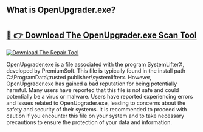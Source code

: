 ## What is OpenUpgrader.exe? 

# <h2><a href="https://exedetect.com/download.php?OpenUpgrader.exe">🔗 👉 Download The OpenUpgrader.exe Scan Tool</a></h2>

[![Download The Repair Tool](https://exedetect.com/download-button.jpg)](https://exedetect.com/download.php?OpenUpgrader.exe)

OpenUpgrader.exe is a file associated with the program SystemLifterX, developed by PremiumSoft. This file is typically found in the install path C:\ProgramData\trusted publisher\systemlifterx. However, OpenUpgrader.exe has gained a bad reputation for being potentially harmful. Many users have reported that this file is not safe and could potentially be a virus or malware. Users have reported experiencing errors and issues related to OpenUpgrader.exe, leading to concerns about the safety and security of their systems. It is recommended to proceed with caution if you encounter this file on your system and to take necessary precautions to ensure the protection of your data and information.
